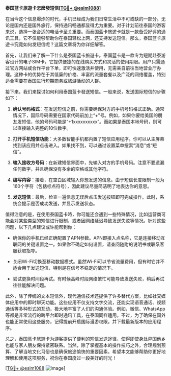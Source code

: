 **泰国蓝卡旅遊卡怎麽發短信[[TG💪+ @esim1088](https://t.me/s/esim1088)]**

在当今这个信息爆炸的时代，手机已经成为我们日常生活中不可或缺的一部分。无论是国内还是国外旅行，保持通讯畅通都显得尤为重要。对于计划前往泰国的游客来说，选择一张合适的电话卡至关重要。而泰国蓝卡旅遊卡就是一款备受好评的通讯工具，它不仅能够帮助你在泰国轻松上网，还支持发送短信。那么，泰国蓝卡旅遊卡究竟如何发短信呢？这篇文章将为你详细解答。

首先，让我们来了解一下什么是泰国蓝卡旅遊卡。泰国蓝卡是一款专为短期赴泰游客设计的电子SIM卡，它提供便捷的在线购买方式和灵活的使用期限。用户只需通过官方网站或合作平台下单，即可快速激活并使用，无需亲自前往当地营业厅办理。这种卡的优势在于其低廉的价格、丰富的流量套餐以及广泛的网络覆盖，特别适合需要在泰国进行短期商务或旅游活动的人群。

接下来，我们来探讨如何利用泰国蓝卡發送短信。一般来说，发送国际短信的步骤如下：

1. **确认号码格式**：在发送短信之前，你需要确保对方的手机号码格式正确。通常情况下，国际号码需要在国家代码前加上“+”号。例如，如果你要给美国的朋友发短信，他的号码可能是“+1xxxxxxxxxx”。而如果是泰国本地号码，则可以直接输入完整的10位数字。

2. **打开手机短信功能**：大多数智能手机都内置了短信应用程序。你可以从主屏幕找到该应用并点击进入。如果找不到，可以通过设置菜单搜索“消息”或“短信”。

3. **输入接收方号码**：在新建短信界面中，先输入对方的手机号码。注意不要遗漏任何数字，并且确保没有多余的空格或其他字符。

4. **编写内容**：接着，在空白区域输入你想发送的信息。由于短信长度限制一般为160个字符（包括标点符号），因此建议尽量简洁明了地表达你的意思。

5. **发送短信**：最后，检查一遍信息无误后点击发送按钮即可完成操作。此时，系统会提示是否成功发送，并显示发送状态。

值得注意的是，在使用泰国蓝卡時，你可能还会遇到一些特殊情况，比如运营商可能会对某些类型的短信进行限制，或者因网络延迟导致发送失败等情况。针对这些问题，以下几点建议或许能帮到你：

- 确保你的手机已经正确配置了APN参数。APN即接入点名称，它是连接移动互联网的关键设置之一。如果你不确定如何设置，请查阅随附的说明书或联系客服获取指导。
  
- 关闭Wi-Fi切换至移动数据模式。虽然Wi-Fi可以节省流量费用，但有时它并不适合用于发送短信，特别是在信号不稳定的情况下。

- 尝试更换时间段再试。有时候高峰时段网络繁忙可能导致发送失败，稍后再试往往能解决问题。

此外，除了传统的文本短信外，现代通信技术还提供了许多替代方案，比如社交媒体应用中的即时聊天功能。这些应用不仅支持文字交流，还能实现语音通话、视频通话等多种形式的互动，极大地丰富了人们的沟通体验。例如，微信、WhatsApp等都是非常流行的跨平台即时通讯工具，在泰国同样适用。不过，为了确保在国外也能正常使用这些服务，记得提前开启国际漫游权限，并下载最新版本的应用程序。

总之，泰国蓝卡旅遊卡为游客提供了便利的短信发送途径，使得即使身处异国他乡也能与家人朋友保持紧密联系。当然，除了掌握基本的操作技巧之外，合理规划预算、了解当地文化习俗也是确保旅途愉快的重要因素。希望本文能够帮助你更好地理解和使用这项服务，祝你在泰国度过一段美好的时光！

[[TG💪+ @esim1088](https://t.me/s/esim1088) ![Image](https://i.postimg.cc/4NQfJmqS/Snipaste-2025-05-13-00-14-12.png)]